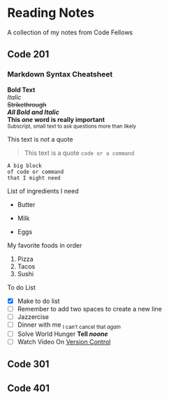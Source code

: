 # Reading Notes
A collection of my notes from Code Fellows

## Code 201
### Markdown Syntax Cheatsheet
**Bold Text**  
*Italic*  
~~Strikethrough~~  
***All Bold and Italic***  
**This _one_ word is really important**  
<sub>Subscript, small text to ask questions more than likely</sub>  

This text is not a quote
> This text is a quote
`code or a command`

```
A big block
of code or command
that I might need
```

List of ingredients I need 
- Butter
* Milk
+ Eggs

My favorite foods in order
1. Pizza
2. Tacos
3. Sushi

To do List
-[x] Make to do list
-[ ] Remember to add two spaces to create a new line  
-[ ] Jazzercise  
-[ ] Dinner with me <sub>I can't cancel that *again*</sub>  
-[ ] Solve World Hunger **Tell _noone_**  
-[ ] Watch Video On [Version Control](https://www.youtube.com/watch?v=PWqS4NBhEY8)

## Code 301
## Code 401


